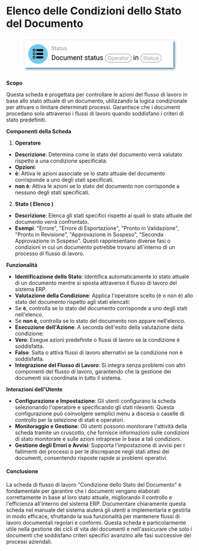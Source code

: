 # Elenco delle Condizioni dello Stato del Documento

<figure><img src="../../../.gitbook/assets/userlmn_e9d6da331deceed4f330358635d6b605.png" alt=""><figcaption></figcaption></figure>

**Scopo**

Questa scheda è progettata per controllare le azioni del flusso di lavoro in base allo stato attuale di un documento, utilizzando la logica condizionale per attivare o limitare determinati processi. Garantisce che i documenti procedano solo attraverso i flussi di lavoro quando soddisfano i criteri di stato predefiniti.

**Componenti della Scheda**

1. **Operatore**
* **Descrizione**: Determina come lo stato del documento verrà valutato rispetto a una condizione specificata.
* **Opzioni**:
* **è**: Attiva le azioni associate se lo stato attuale del documento corrisponde a uno degli stati specificati.
* **non è**: Attiva le azioni se lo stato del documento non corrisponde a nessuno degli stati specificati.
2. **Stato ( Elenco )**&#x20;
* **Descrizione**: Elenca gli stati specifici rispetto ai quali lo stato attuale del documento verrà confrontato.
* **Esempi**: "Errore", "Errore di Esportazione", "Pronto in Validazione", "Pronto in Revisione", "Approvazione in Sospeso", "Seconda Approvazione in Sospeso". Questi rappresentano diverse fasi o condizioni in cui un documento potrebbe trovarsi all'interno di un processo di flusso di lavoro.

**Funzionalità**

* **Identificazione dello Stato**: Identifica automaticamente lo stato attuale di un documento mentre si sposta attraverso il flusso di lavoro del sistema ERP.
* **Valutazione della Condizione**: Applica l'operatore scelto (è o non è) allo stato del documento rispetto agli stati elencati:
* Se **è**, controlla se lo stato del documento corrisponde a uno degli stati nell'elenco.
* Se **non è**, controlla se lo stato del documento non appare nell'elenco.
* **Esecuzione dell'Azione**: A seconda dell'esito della valutazione della condizione:
* **Vero**: Esegue azioni predefinite o flussi di lavoro se la condizione è soddisfatta.
* **Falso**: Salta o attiva flussi di lavoro alternativi se la condizione non è soddisfatta.
* **Integrazione del Flusso di Lavoro**: Si integra senza problemi con altri componenti del flusso di lavoro, garantendo che la gestione dei documenti sia coordinata in tutto il sistema.

**Interazioni dell'Utente**

* **Configurazione e Impostazione**: Gli utenti configurano la scheda selezionando l'operatore e specificando gli stati rilevanti. Questa configurazione può coinvolgere semplici menu a discesa o caselle di controllo per la selezione di stati e operatori.
* **Monitoraggio e Gestione**: Gli utenti possono monitorare l'attività della scheda tramite un cruscotto, che fornisce informazioni sulle condizioni di stato monitorate e sulle azioni intraprese in base a tali condizioni.
* **Gestione degli Errori e Avvisi**: Supporta l'impostazione di avvisi per i fallimenti dei processi o per le discrepanze negli stati attesi dei documenti, consentendo risposte rapide ai problemi operativi.

#### Conclusione

La scheda di flusso di lavoro "Condizione dello Stato del Documento" è fondamentale per garantire che i documenti vengano elaborati correttamente in base al loro stato attuale, migliorando il controllo e l'efficienza all'interno del sistema ERP. Documentare chiaramente questa scheda nel manuale del sistema aiuterà gli utenti a implementarla e gestirla in modo efficace, sfruttando la sua funzionalità per mantenere flussi di lavoro documentali regolari e conformi. Questa scheda è particolarmente utile nella gestione dei cicli di vita dei documenti e nell'assicurare che solo i documenti che soddisfano criteri specifici avanzino alle fasi successive dei processi aziendali.
